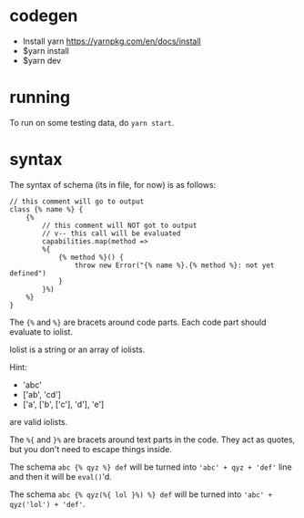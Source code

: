 # codegen

- Install yarn https://yarnpkg.com/en/docs/install
- $yarn install
- $yarn dev

# running

To run on some testing data, do `yarn start`.

# syntax

The syntax of schema (its in file, for now) is as follows:

```
// this comment will go to output
class {% name %} {
    {%
        // this comment will NOT got to output
        // v-- this call will be evaluated
        capabilities.map(method =>
        %{
            {% method %}() {
                throw new Error("{% name %}.{% method %}: not yet defined")
            }
        }%)
    %}
}
```

The `{%` and `%}` are bracets around code parts. Each code part should evaluate to iolist.

Iolist is a string or an array of iolists.

Hint:
- 'abc'
- ['ab', 'cd']
- ['a', ['b', ['c'], 'd'], 'e']

are valid iolists.

The `%{` and `}%` are bracets around text parts in the code. They act as quotes, but you don't need to escape things inside.

The schema `abc {% qyz %} def` will be turned into `'abc' + qyz + 'def'` line and then it will be `eval()`'d.

The schema `abc {% qyz(%{ lol }%) %} def` will be turned into `'abc' + qyz('lol') + 'def'`.
